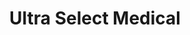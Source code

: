 ---
title: "Ultra Select Medical"
url: /north-charleston/ultra-select-medical/
shop: medical supply
---